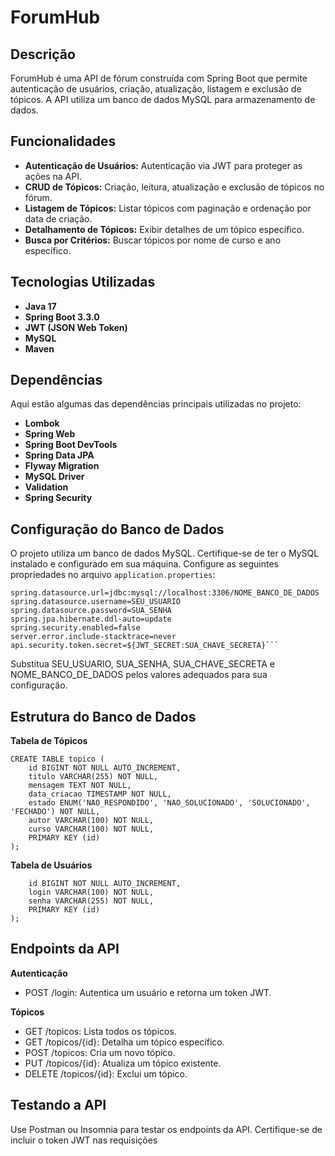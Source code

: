 # ForumHub
## Descrição

ForumHub é uma API de fórum construída com Spring Boot que permite autenticação de usuários, criação, atualização, listagem e exclusão de tópicos. A API utiliza um banco de dados MySQL para armazenamento de dados.

## Funcionalidades

- **Autenticação de Usuários:**  Autenticação via JWT para proteger as ações na API.
- **CRUD de Tópicos:** Criação, leitura, atualização e exclusão de tópicos no fórum.
- **Listagem de Tópicos:** Listar tópicos com paginação e ordenação por data de criação.
- **Detalhamento de Tópicos:** Exibir detalhes de um tópico específico.
- **Busca por Critérios:** Buscar tópicos por nome de curso e ano específico.


## Tecnologias Utilizadas
- **Java 17**
- **Spring Boot 3.3.0**
- **JWT (JSON Web Token)**
- **MySQL**
- **Maven**

## Dependências
Aqui estão algumas das dependências principais utilizadas no projeto:

- **Lombok**
- **Spring Web**
- **Spring Boot DevTools**
- **Spring Data JPA**
- **Flyway Migration**
- **MySQL Driver**
- **Validation**
- **Spring Security**

## Configuração do Banco de Dados
O projeto utiliza um banco de dados MySQL. Certifique-se de ter o MySQL instalado e configurado em sua máquina. Configure as seguintes propriedades no arquivo `application.properties`:
```properties
spring.datasource.url=jdbc:mysql://localhost:3306/NOME_BANCO_DE_DADOS
spring.datasource.username=SEU_USUARIO
spring.datasource.password=SUA_SENHA
spring.jpa.hibernate.ddl-auto=update
spring.security.enabled=false
server.error.include-stacktrace=never
api.security.token.secret=${JWT_SECRET:SUA_CHAVE_SECRETA}```
```

Substitua SEU_USUARIO, SUA_SENHA, SUA_CHAVE_SECRETA e NOME_BANCO_DE_DADOS pelos valores adequados para sua configuração.

## Estrutura do Banco de Dados
**Tabela de Tópicos**
```
CREATE TABLE topico (
    id BIGINT NOT NULL AUTO_INCREMENT,
    titulo VARCHAR(255) NOT NULL,
    mensagem TEXT NOT NULL,
    data_criacao TIMESTAMP NOT NULL,
    estado ENUM('NAO_RESPONDIDO', 'NAO_SOLUCIONADO', 'SOLUCIONADO', 'FECHADO') NOT NULL,
    autor VARCHAR(100) NOT NULL,
    curso VARCHAR(100) NOT NULL,
    PRIMARY KEY (id)
);
```
**Tabela de Usuários**
```CREATE TABLE usuario (
    id BIGINT NOT NULL AUTO_INCREMENT,
    login VARCHAR(100) NOT NULL,
    senha VARCHAR(255) NOT NULL,
    PRIMARY KEY (id)
);
```



## Endpoints da API
**Autenticação**
- POST /login: Autentica um usuário e retorna um token JWT.

**Tópicos**
- GET /topicos: Lista todos os tópicos.
- GET /topicos/{id}: Detalha um tópico específico.
- POST /topicos: Cria um novo tópico.
- PUT /topicos/{id}: Atualiza um tópico existente.
- DELETE /topicos/{id}: Exclui um tópico.

## Testando a API

Use Postman ou Insomnia para testar os endpoints da API.
Certifique-se de incluir o token JWT nas requisições

